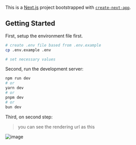 This is a [Next.js](https://nextjs.org) project bootstrapped with [`create-next-app`](https://nextjs.org/docs/app/api-reference/cli/create-next-app).

## Getting Started

First, setup the environment file first.

```bash
# create .env file based from .env.example
cp .env.example .env

# set necessary values
```

Second, run the development server:

```bash
npm run dev
# or
yarn dev
# or
pnpm dev
# or
bun dev
```

Third, on second step:

> you can see the rendering url as this

![image](https://github.com/user-attachments/assets/5cace4f1-937e-4a92-9cf9-8a23ed8deb10)

